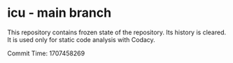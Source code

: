 # icu - main branch

This repository contains frozen state of the repository.
Its history is cleared. It is used only for static code
analysis with Codacy.

Commit Time: 1707458269